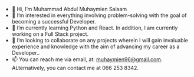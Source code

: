 - 👋 Hi, I’m Muhammad Abdul Muhaymien Salaam
- 👀 I’m interested in everything involving problem-solving with the goal of becoming a successful Developer.
- 🌱 I’m currently learning Python and React. In addition, I am currently working on a Full Stack project.
- 💞️ I’m looking to collaborate on any projects wherein I will gain invaluable experience and knowledge with the aim of advancing my career as a Developer..
- 📫 You can reach me via email, at: muhaymien96@gmail.com. ALternatively, you can contact me at 066 253 8342.

<!---
Muhaymien96/Muhaymien96 is a ✨ special ✨ repository because its `README.md` (this file) appears on your GitHub profile.
You can click the Preview link to take a look at your changes.
--->
